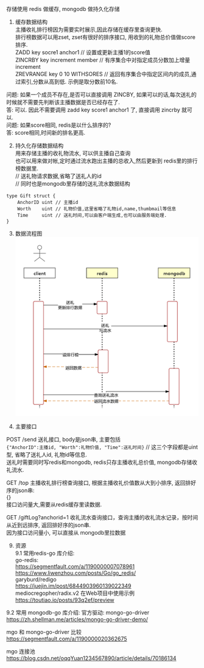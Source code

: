 存储使用 redis 做缓存, mongodb 做持久化存储  
1. 缓存数据结构  
主播收礼排行榜因为需要实时展示,因此存储在缓存里查询更快.  
排行榜数据可以用zset, zset有很好的排序接口, 用收到的礼物总价值做score排序.  
ZADD  key  socre1  anchor1    // 设置或更新主播1的score值  
ZINCRBY key increment member  // 有序集合中对指定成员分数加上增量 increment  
ZREVRANGE  key  0 10   WITHSORES  // 返回有序集合中指定区间内的成员,通过索引,分数从高到低. 示例是取分数前10名.  
    
      
问题: 如果一个成员不存在,是否可以直接调用 ZINCBY, 如果可以的话,每次送礼的时候就不需要先判断该主播数据是否已经存在了.  
答: 可以. 因此不需要调用 zadd key score1 anchor1 了, 直接调用 zincrby 就可以.  
问题: 如果score相同, redis是以什么排序的?  
答: score相同,时间新的排名更高.  
    
      
2. 持久化存储数据结构  
用来存储主播的收礼物流水, 可以供主播自己查询  
也可以用来做对帐,定时通过流水跑出主播的总收入,然后更新到 redis里的排行榜数据里.  
// 送礼物请求数据,省略了送礼人的id  
// 同时也是mongodb里存储的送礼流水数据结构  
```
type Gift struct {  
	AnchorID uint // 主播id  
	Worth    uint // 礼物价值,这里省略了礼物id,name,thumbmail等信息  
	Time     uint // 送礼时间,可以由客户端生成,也可以由服务端处理.  
}  
```
3. 数据流程图   
![image](https://github.com/langcui/Gift/blob/master/image/gift_data_flow.png)  

4. 主要接口    
    
POST /send 送礼接口, body是json串, 主要包括     
	`{"AnchorID":主播id, "Worth":礼物价值, "Time":送礼时间}` // 这三个字段都是uint型, 省略了送礼人id, 礼物id等信息.    
    送礼时需要同时写redis和mongodb, redis只存主播收礼总价值, mongodb存储收礼流水.    
    
GET /top  主播收礼排行榜查询接口, 根据主播收礼价值数从大到小排序, 返回排好序的json串:   
	{}    
    接口访问量大,需要从redis缓存里读数据.    

GET /giftLog?anchorid=1  收礼流水查询接口，查询主播的收礼流水记录，按时间从近到远排序, 返回排好序的json串.    
    因为接口访问量小, 可以直接从 mongodb里拉数据    
    
    
9. 资源  
9.1 常用redis-go 库介绍:  
go-redis:  
https://segmentfault.com/a/1190000007078961  
https://www.liwenzhou.com/posts/Go/go_redis/   
garyburd/redigo  
https://juejin.im/post/6844903960139022349    
mediocregopher/radix.v2    在Web项目中使用示例   
https://toutiao.io/posts/93q2ef/preview  

9.2 常用 mongodb-go 库介绍:
官方驱动: mongo-go-driver
https://zh.shellman.me/articles/mongo-go-driver-demo/

mgo 和 mongo-go-driver 比较  
https://segmentfault.com/a/1190000020362675  

mgo 连接池
https://blog.csdn.net/oqqYuan1234567890/article/details/70186134	
 